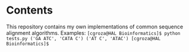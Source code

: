 # Contents
This repository contains my own implementations of common sequence alignment algorithms.
Examples:
``
[cgroza@HAL Bioinformatics]$ python tests.py
('GA ATC', 'CATA C')
('AT C', 'ATAC')
[cgroza@HAL Bioinformatics]$ 
``
